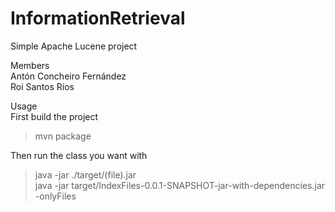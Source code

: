 # InformationRetrieval
Simple Apache Lucene project

Members\
Antón Concheiro Fernández\
Roi Santos Ríos

Usage\
First build the project
> mvn package

Then run the class you want with
> java -jar ./target/(file).jar\
> java -jar target/IndexFiles-0.0.1-SNAPSHOT-jar-with-dependencies.jar -onlyFiles
 

